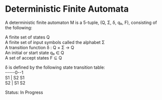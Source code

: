 # Deterministic Finite Automata
A deterministic finite automaton M is a 5-tuple, (Q, Σ, δ, q₀, F), consisting of the following:  

A finite set of states Q  
A finite set of input symbols called the alphabet Σ  
A transition function δ : Q × Σ → Q  
An initial or start state q₀ ∈ Q  
A set of accept states F ⊆ Q

δ is defined by the following state transition table:  
-----0--1  
S1 |	S2 	S1  
S2 |	S1 	S2  


Status: In Progress  
